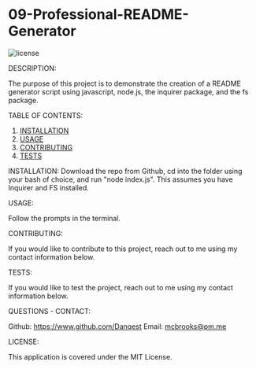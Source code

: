 
# 09-Professional-README-Generator
![license](https://img.shields.io/badge/MIT-License-green)

DESCRIPTION:

The purpose of this project is to demonstrate the creation of a README generator script using javascript, node.js, the inquirer package, and the fs package.

TABLE OF CONTENTS:
1) [INSTALLATION](#Installation)
2) [USAGE](#Usage)
3) [CONTRIBUTING](#Contributing)
4) [TESTS](#Tests)

<a name="Installation"></a> INSTALLATION:
Download the repo from Github, cd into the folder using your bash of choice, and run "node index.js". This assumes you have Inquirer and FS installed.


<a name="Usage"></a> USAGE:

Follow the prompts in the terminal.


<a name="Contributing"></a> CONTRIBUTING:

If you would like to contribute to this project, reach out to me using my contact information below.


<a name="Tests"></a> TESTS:

If you would like to test the project, reach out to me using my contact information below.


QUESTIONS - CONTACT:

Github: https://www.github.com/Danqest
Email: mcbrooks@pm.me


LICENSE:

This application is covered under the MIT License.
        
        